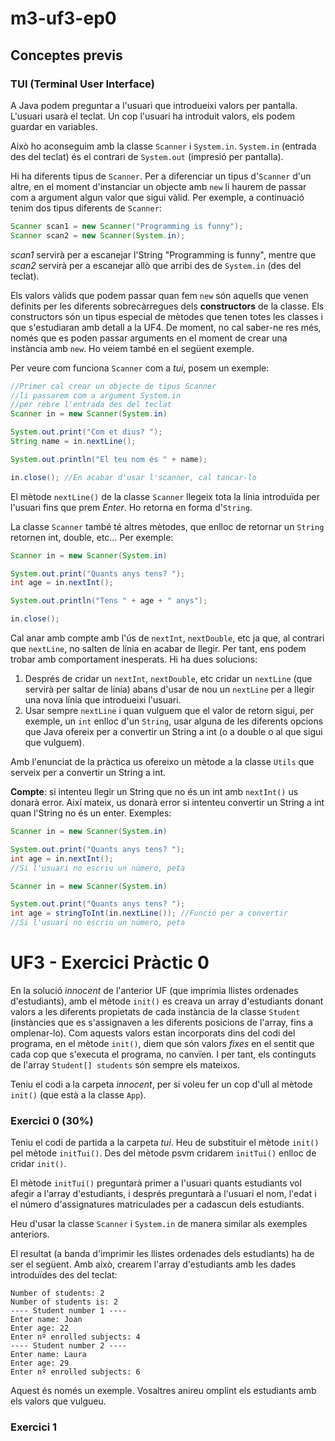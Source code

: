 # m3-uf3-ep0

## Conceptes previs

### TUI (Terminal User Interface)

A Java podem preguntar a l'usuari que introdueixi valors per pantalla. L'usuari usarà el teclat. Un cop l'usuari ha introduit valors, els podem guardar en variables.

Això ho aconseguim amb la classe `Scanner` i `System.in`. `System.in` (entrada des del teclat) és el contrari de `System.out` (impresió per pantalla).

Hi ha diferents tipus de `Scanner`. Per a diferenciar un tipus d'`Scanner` d'un altre, en el moment d'instanciar un objecte amb `new` li haurem de passar com a argument algun valor que sigui vàlid. Per exemple, a continuació tenim dos tipus diferents de `Scanner`:

```java
Scanner scan1 = new Scanner("Programming is funny");
Scanner scan2 = new Scanner(System.in);
```

_scan1_ servirà per a escanejar l'String "Programming is funny", mentre que _scan2_ servirà per a escanejar allò que arribi des de `System.in` (des del teclat).

Els valors vàlids que podem passar quan fem `new` són aquells que venen definits per les diferents sobrecàrregues dels **constructors** de la classe. Els constructors són un tipus especial de mètodes que tenen totes les classes i que s'estudiaran amb detall a la UF4. De moment, no cal saber-ne res més, només que es poden passar arguments en el moment de crear una instància amb `new`. Ho veiem també en el següent exemple.

Per veure com funciona `Scanner` com a _tui_, posem un exemple:

```java
//Primer cal crear un objecte de tipus Scanner
//li passarem com a argument System.in
//per rebre l'entrada des del teclat
Scanner in = new Scanner(System.in)

System.out.print("Com et dius? ");
String name = in.nextLine();

System.out.println("El teu nom és " + name);

in.close(); //En acabar d'usar l'scanner, cal tancar-lo
```

El mètode `nextLine()` de la classe `Scanner` llegeix tota la línia introduïda per l'usuari fins que prem _Enter_. Ho retorna en forma d'`String`.

La classe `Scanner` també té altres mètodes, que enlloc de retornar un `String` retornen int, double, etc... Per exemple:

```java
Scanner in = new Scanner(System.in)

System.out.print("Quants anys tens? ");
int age = in.nextInt();

System.out.println("Tens " + age + " anys");

in.close();
```

Cal anar amb compte amb l'ús de `nextInt`, `nextDouble`, etc ja que, al contrari que `nextLine`, no salten de línia en acabar de llegir. Per tant, ens podem trobar amb comportament inesperats. Hi ha dues solucions:

1. Després de cridar un `nextInt`, `nextDouble`, etc cridar un `nextLine` (que servirà per saltar de línia) abans d'usar de nou un `nextLine` per a llegir una nova línia que introdueixi l'usuari.
2. Usar sempre `nextLine` i quan vulguem que el valor de retorn sigui, per exemple, un `int` enlloc d'un `String`, usar alguna de les diferents opcions que Java ofereix per a convertir un String a int (o a double o al que sigui que vulguem).

Amb l'enunciat de la pràctica us ofereixo un mètode a la classe `Utils` que serveix per a convertir un String a int.

**Compte**: si intenteu llegir un String que no és un int amb `nextInt()` us donarà error. Així mateix, us donarà error si intenteu convertir un String a int quan l'String no és un enter. Exemples:

```java
Scanner in = new Scanner(System.in)

System.out.print("Quants anys tens? ");
int age = in.nextInt();
//Si l'usuari no escriu un número, peta
```

```java
Scanner in = new Scanner(System.in)

System.out.print("Quants anys tens? ");
int age = stringToInt(in.nextLine()); //Funció per a convertir
//Si l'usuari no escriu un número, peta
```

# UF3 - Exercici Pràctic 0

En la solució _innocent_ de l'anterior UF (que imprimia llistes ordenades d'estudiants), amb el mètode `init()` es creava un array d'estudiants donant valors a les diferents propietats de cada instància de la classe `Student` (instàncies que es s'assignaven a les diferents posicions de l'array, fins a omplenar-lo). Com aquests valors estan incorporats dins del codi del programa, en el mètode `init()`, diem que són valors _fixes_ en el sentit que cada cop que s'executa el programa, no canvïen. I per tant, els continguts de l'array `Student[] students` són sempre els mateixos.

Teniu el codi a la carpeta _innocent_, per si voleu fer un cop d'ull al mètode `init()` (que està a la classe `App`).

### Exercici 0 (30%)

Teniu el codi de partida a la carpeta _tui_. Heu de substituir el mètode `init()` pel mètode `initTui()`. Des del mètode psvm cridarem `initTui()` enlloc de cridar `init()`.

El mètode `initTui()` preguntarà primer a l'usuari quants estudiants vol afegir a l'array d'estudiants, i després preguntarà a l'usuari el nom, l'edat i el número d'assignatures matriculades per a cadascun dels estudiants.

Heu d'usar la classe `Scanner` i `System.in` de manera similar als exemples anteriors.

El resultat (a banda d'imprimir les llistes ordenades dels estudiants) ha de ser el següent. Amb això, crearem l'array d'estudiants amb les dades introduïdes des del teclat:

```
Number of students: 2
Number of students is: 2
---- Student number 1 ----
Enter name: Joan
Enter age: 22
Enter nº enrolled subjects: 4
---- Student number 2 ----
Enter name: Laura
Enter age: 29
Enter nº enrolled subjects: 6

```
Aquest és només un exemple. Vosaltres anireu omplint els estudiants amb els valors que vulgueu.


### Exercici 1 



